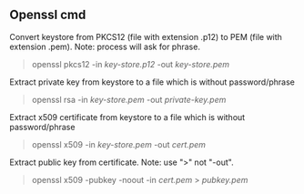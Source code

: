 ## Openssl cmd

Convert keystore from PKCS12 (file with extension .p12) to PEM (file with extension .pem). Note: process will ask for phrase.
>openssl pkcs12 -in _key-store.p12_ -out _key-store.pem_

Extract private key from keystore to a file which is without password/phrase
>openssl rsa -in _key-store.pem_ -out _private-key.pem_

Extract x509 certificate from keystore to a file which is without password/phrase
>openssl x509 -in _key-store.pem_ -out _cert.pem_

Extract public key from certificate. Note: use ">" not "-out".
>openssl x509 -pubkey -noout -in _cert.pem_ > _pubkey.pem_
